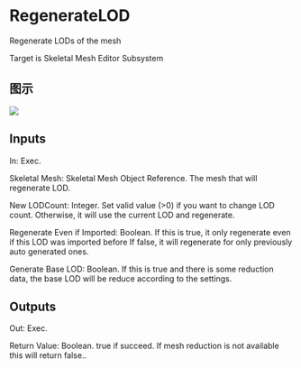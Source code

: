 # RegenerateLOD

Regenerate LODs of the mesh

Target is Skeletal Mesh Editor Subsystem

## 图示

![]($-20221218-20583034.png)

## Inputs

In: Exec.

Skeletal Mesh: Skeletal Mesh Object Reference. The mesh that will regenerate LOD.

New LODCount: Integer. Set valid value (>0) if you want to change LOD count. Otherwise, it will use the current LOD and regenerate.

Regenerate Even if Imported: Boolean. If this is true, it only regenerate even if this LOD was imported before If false, it will regenerate for only previously auto generated ones.

Generate Base LOD: Boolean. If this is true and there is some reduction data, the base LOD will be reduce according to the settings.  

## Outputs

Out: Exec.

Return Value: Boolean. true if succeed. If mesh reduction is not available this will return false..

